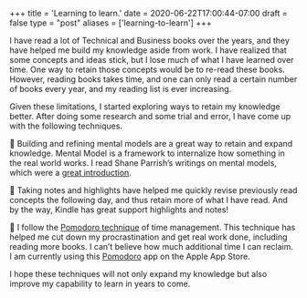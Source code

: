 +++
title = 'Learning to learn.'
date = 2020-06-22T17:00:44-07:00
draft = false
type = "post"
aliases = ['learning-to-learn']
+++

I have read a lot of Technical and Business books over the years, and they have helped me build my knowledge aside from work. I have realized that some concepts and ideas stick, but I lose much of what I have learned over time. One way to retain those concepts would be to re-read these books. However, reading books takes time, and one can only read a certain number of books every year, and my reading list is ever increasing.

Given these limitations, I started exploring ways to retain my knowledge better. After doing some research and some trial and error, I have come up with the following techniques.

🧠 Building and refining mental models are a great way to retain and expand knowledge. Mental Model is a framework to internalize how something in the real world works. I read Shane Parrish’s writings on mental models, which were a [great introduction](https://fs.blog/mental-models/).

📝 Taking notes and highlights have helped me quickly revise previously read concepts the following day, and thus retain more of what I have read. And by the way, Kindle has great support highlights and notes!

🍅 I follow the [Pomodoro technique](https://en.wikipedia.org/wiki/Pomodoro_Technique) of time management. This technique has helped me cut down my procrastination and get real work done, including reading more books. I can’t believe how much additional time I can reclaim. I am currently using this [Pomodoro](https://apps.apple.com/us/app/pomodoro/id1265128036) app on the Apple App Store.

I hope these techniques will not only expand my knowledge but also improve my capability to learn in years to come.
